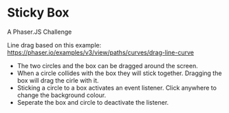 # Sticky Box

A Phaser.JS Challenge

Line drag based on this example: https://phaser.io/examples/v3/view/paths/curves/drag-line-curve

- The two circles and the box can be dragged around the screen.
- When a circle collides with the box they will stick together.  Dragging the box will drag the cirle with it.
- Sticking a circle to a box activates an event listener.  Click anywhere to change the background colour.
- Seperate the box and circle to deactivate the listener.
